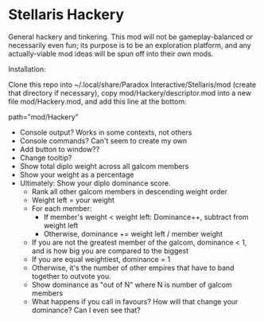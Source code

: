 Stellaris Hackery
=================

General hackery and tinkering. This mod will not be gameplay-balanced or
necessarily even fun; its purpose is to be an exploration platform, and any
actually-viable mod ideas will be spun off into their own mods.

Installation:

Clone this repo into ~/.local/share/Paradox Interactive/Stellaris/mod (create
that directory if necessary), copy mod/Hackery/descriptor.mod into a new file
mod/Hackery.mod, and add this line at the bottom:

path="mod/Hackery"


- Console output? Works in some contexts, not others
- Console commands? Can't seem to create my own
- Add button to window??
- Change tooltip?
- Show total diplo weight across all galcom members
- Show your weight as a percentage
- Ultimately: Show your diplo dominance score.
  - Rank all other galcom members in descending weight order
  - Weight left = your weight
  - For each member:
    - If member's weight < weight left: Dominance++, subtract from weight left
    - Otherwise, dominance += weight left / member weight
  - If you are not the greatest member of the galcom, dominance < 1, and is how big you are compared to the biggest
  - If you are equal weightiest, dominance = 1
  - Otherwise, it's the number of other empires that have to band together to outvote you.
  - Show dominance as "out of N" where N is number of galcom members
  - What happens if you call in favours? How will that change your dominance? Can I even see that?
